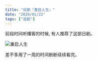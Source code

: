 ```yaml
---
title: "日剧『重启人生』"
date: "2024/01/22"
tags: ["追剧"]
---
```


前段时间听播客的时候, 有人推荐了这部日剧。

![重启人生](https://img.zty95.com/2024-01-29-1706518412.jpg)

差不多用了一周的时间断断续续看完。



